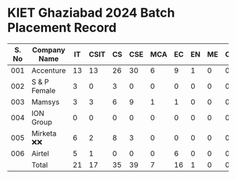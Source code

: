 # KIET Ghaziabad 2024 Batch Placement Record

| S. No | Company Name     |    IT    |   CSIT  |   CS     |   CSE   |   MCA    |   EC    |    EN    |   ME    |   Civil  |  Total  |
|-----  | --------         | -------- |-------- | -------- |-------- | -------- |-------- | -------- |-------- | -------- |-------- |
|  001  | Accenture        |   13     |13       | 26       |   30    | 6        |9        | 1        |0        |0         |98       | 
|  002  | S  & P Female    | 3        |0        | 3        |0        |0         |0        |0         |0        |0         |7        | 
|  003  | Mamsys           | 3        |3        | 6        |9        | 1        |1        | 0        |0        | 0        |25       | 
|  004  | ION Group        | 0        |0        | 0        |0        |0         |0        |0         |0        |0         |0        | 
|  005  | Mirketa ❌❌    | 6        |2        | 8        |3        |0         |0        |0         |0        |0         |19 ❌❌ | 
|  006  | Airtel           | 5        |1        | 0        |0        |0         |6        |0         |0        |0         |15       | 
|       | Total            | 21       |17       | 35       |39       | 7        |16       | 1        |0        | 0        |145      | 
